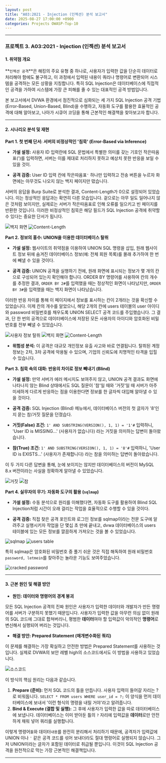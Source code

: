 ```yaml
---
layout: post
title: "A03:2021 - Injection (인젝션) 분석 보고서"
date: 2025-08-27 17:00:00 +0900
categories: Projects OWASP-Top-10
---
```

---

### **프로젝트 3. A03:2021 - Injection (인젝션) 분석 보고서**

#### **1. 취약점 개요**

**`인젝션 공격`**은 해킹의 주요 유형 중 하나로, 사용자가 입력한 값을 단순히 데이터로 처리해야 함에도 불구하고, 이 과정에서 입력된 내용이 쿼리나 명령어로 변환되어 시스템을 공격하는 모든 상황을 지칭합니다. 특히 SQL Injection은 데이터베이스에 직접적인 공격을 가하여 시스템에 가장 큰 피해를 줄 수 있는 대표적인 공격 방법입니다. 

본 보고서에서 DVWA 환경에서 점진적으로 심화되는 세 가지 SQL Injection 공격 기법(Error-Based, Union-Based, Blind)을 수행하고, 자동화 도구를 활용한 효율적인 공격에 대해 알아보고, 나아가 시큐어 코딩을 통해 근본적인 해결책을 찾아보고자 합니다.

---

#### **2. 시나리오 분석 및 재현**

**Part 1. 첫 번째 단서: 서버의 비정상적인 '침묵' (Error-Based via Inference)**

*   **가설 설정:**
사용자 ID 입력란에 SQL 문법에서 특별한 의미를 갖는 기호인 작은따옴표(')를 입력하면, 서버는 이를 제대로 처리하지 못하고 예상치 못한 반응을 보일 수 있을 것이.

*   **공격 검증:**
User ID 입력 칸에 작은따옴표`'` 하나만 입력하고 전송 버튼을 누르자 화면에는 아무것도 나오지 않는 백지 페이지만 떴습니다.

서버의 응답을 Burp Suite로 분석한 결과, Content-Length가 0으로 설정되어 있었습니다. 이는 정상적인 응답과는 확연히 다른 모습입니다. 겉으로는 아무 일도 일어나지 않은 것처럼 보이지만, 실제로는 서버가 작은따옴표로 인해 오류를 일으키고 빈 페이지를 반환한 것입니다. 이러한 비정상적인 침묵은 해당 필드가 SQL Injection 공격에 취약할 수 있다는 중요한 단서가 됩니다.

   ![백지 화면](/assets/images/A03_P1-1.png)
   ![Content-Length](/assets/images/A03_P1-2.png)

**Part 2. 정보의 홍수: UNION을 이용한 데이터베이스 탈취**

*   **가설 설정:**
웹사이트의 취약점을 이용하여 UNION SQL 명령을 삽입, 원래 웹사이트 정보 뒤에 숨겨진 데이터베이스 정보(예: 전체 회원 목록)를 몰래 추가하여 한 번에 빼낼 수 있을 것이다.

*   **공격 검증:**
UNION 공격을 실행하기 전에, 원래 화면에 표시되는 정보가 몇 개의 칸으로 구성되어 있는지 확인해야 합니다. ORDER BY 명령어를 사용하여 칸의 개수를 추정한 결과, `ORDER BY 2#`를 입력했을 때는 정상적인 화면이 나타났지만, `ORDER BY 3#`을 입력했을 때는 백지 화면이 나타났습니다.

이러한 반응 차이를 통해 이 페이지에서 정보를 표시하는 칸이 2개라는 것을 확신할 수 있었습니다. 이제 칸의 개수를 알았으니, 해당 2개의 칸에 users 테이블의 user 아이디와 password 비밀번호를 채우도록 UNION SELECT 공격 코드를 주입했습니다. 그 결과, 단 한 번의 공격으로 데이터베이스에 저장된 모든 사용자의 아이디와 암호화된 비밀번호를 전부 빼낼 수 있었습니다.

   ![사용자 정보 탈취](/assets/images/A03_P2-1.png)
   ![백지 화면](/assets/images/A03_P2-2.png)
   ![Content-Length](/assets/images/A03_P2-3.png)

*   **위험성 분석:**
이 공격은 대규모 개인정보 유출 사고와 바로 연결됩니다. 탈취된 계정 정보는 2차, 3차 공격에 악용될 수 있으며, 기업의 신뢰도에 치명적인 타격을 입힐 수 있습니다.

**Part 3. 침묵 속의 대화: 반응의 차이로 정보 빼내기 (Blind)**

*   **가설 설정:**
만약 서버가 에러 메시지도 보여주지 않고, UNION 공격 결과도 화면에 나타나지 않는 Blind 상태에서도 SQL 질문이 '참'일 때와 '거짓'일 때 서버가 아주 미세하게 다르게 반응하는 점을 이용한다면 정보를 한 글자씩 대입해 알아낼 수 있을 것이다.

*   **공격 검증:**
 SQL Injection (Blind) 메뉴에서, 데이터베이스 버전의 첫 글자가 '8'인지 묻는 참/거짓 질문을 던졌습다.
  *   **거짓(False) 조건:** `1' AND SUBSTRING(VERSION(), 1, 1) = '1'#` 입력하니, 'User ID is MISSING...' (사용자가 없습니다) 라는 거짓을 의미하는 답변이 돌아왔습니다.
 *   **참(True) 조건:** `1' AND SUBSTRING(VERSION(), 1, 1) = '8'#` 입력하니, 'User ID is EXISTS...' (사용자가 존재합니다) 라는 참을 의미하는 답변이 돌아왔습니다.

이 두 가지 다른 답변을 통해, 눈에 보이지는 않지만 데이터베이스의 버전이 MySQL 8.x 버전이라는 사실을 정확하게 알아낼 수 있었습니다.

   ![거짓](/assets/images/A03_P3-1.png)
   ![참](/assets/images/A03_P3-2.png)

**Part 4. 실무자의 무기: 자동화 도구의 활용 (`sqlmap`)**

*   **가설 설정:**
 수동 분석으로 원리를 이해했다면, 자동화 도구를 활용하여 Blind SQL Injection처럼 시간이 오래 걸리는 작업을 효율적으로 수행할 수 있을 것이다.

*   **공격 검증:**
직접 찾은 공격 포인트와 로그인 정보를 sqlmap이라는 전문 도구에 알려주고 실행시키자 작업을 단 몇십 초 만에 끝내고, dvwa 데이터베이스의 users 테이블에 있는 모든 정보를 깔끔하게 가져오는 것을 볼 수 있었습니다.
    
   ![sqlmap](/assets/images/A03_P4-1.png)
   ![users table](/assets/images/A03_P4-3.png)

특히 sqlmap은 암호화된 비밀번호 중 풀기 쉬운 것은 직접 해독하여 원래 비밀번호`password, letmein`를 찾아주는 놀라운 기능도 보여주었습니다. 

   ![cracked password](/assets/images/A03_P4-2.png)

---

#### **3. 근본 원인 및 해결 방안**

*   **원인: 데이터와 명령어의 경계 붕괴**

모든 SQL Injection 공격의 진짜 원인은 사용자가 입력한 데이터와 개발자가 만든 명령어를 서버가 구분하지 못했기 때문입니다. 사용자가 입력한 값을 아무런 의심 없이 원래의 SQL 코드에 그대로 합쳐버리니, 평범한 **데이터**여야 할 입력값이 악의적인 **명령어**로 변신해서 실행되어 버리는 것입니다.

*   **해결 방안: Prepared Statement (매개변수화된 쿼리)**

이 문제를 해결하는 가장 확실하고 안전한 방법은 Prepared Statement를 사용하는 것입니다. 실제로 DVWA의 보안 레벨 high의 소스코드에서도 이 방법을 사용하고 있었습니다.

   ![소스코드](/assets/images/A03_Sourcecode.png)

 이 방식의 핵심 원리는 다음과 같습니다.
 1.  **Prepare (준비):** 먼저 SQL 코드의 틀을 만듭니다. 사용자 입력이 들어갈 자리는 ?로 비워둡니다. `SELECT * FROM users WHERE user_id = ?;` 이 양식을 먼저 데이터베이스에 보내서 '이런 형식의 명령을 내릴 거야'라고 알려줍니다.
 2.  **Bind & Execute (결합 및 실행):** 그 후에 사용자가 입력한 값을 따로 데이터베이스에 보냅니다. 데이터베이스는 이미 받아둔 틀의 `?` 자리에 입력값을 **데이터**로만 안전하게 채워 넣어 쿼리를 실행합니다.

이렇게 명령어`틀`와 데이터`내용`를 완전히 분리해서 처리하기 때문에, 공격자가 입력값에 UNION 이나 `'` 같은 공격 코드를 섞어 보내더라도 절대 명령어로 실행되지 않습니다. 그저 UNION이라는 글자가 포함된 데이터로 취급될 뿐입니다. 이것이 SQL Injection 공격을 원천적으로 막는 가장 근본적인 해결책입니다.


<hr class="short-rule">
